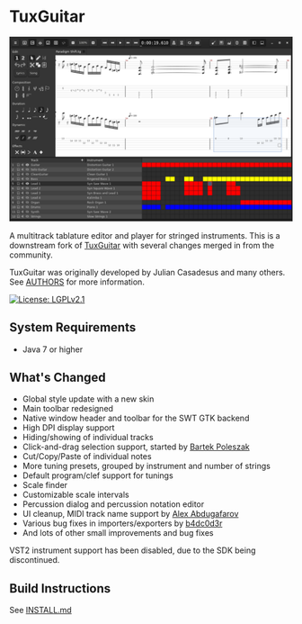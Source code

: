 # TuxGuitar

[![Screenshot](./TuxGuitar/share/skins/Symbolic-Dark/skin-preview.png)](./TuxGuitar/share/skins/Symbolic-Dark/skin-preview.png)

A multitrack tablature editor and player for stringed instruments. This is a downstream fork
of [TuxGuitar](http://tuxguitar.com.ar/) with several changes merged in from the community.

TuxGuitar was originally developed by Julian Casadesus and many others. See [AUTHORS](AUTHORS)
for more information.

[![License: LGPLv2.1](https://img.shields.io/badge/License-LGPL%20v2.1-blue.svg?logo=gnu)](https://www.gnu.org/licenses/old-licenses/lgpl-2.1.en.html)

## System Requirements
- Java 7 or higher

## What's Changed
- Global style update with a new skin
- Main toolbar redesigned
- Native window header and toolbar for the SWT GTK backend
- High DPI display support
- Hiding/showing of individual tracks
- Click-and-drag selection support, started by [Bartek Poleszak](https://github.com/bart-poleszak/TuxGuitar-workspace)
- Cut/Copy/Paste of individual notes
- More tuning presets, grouped by instrument and number of strings
- Default program/clef support for tunings
- Scale finder
- Customizable scale intervals
- Percussion dialog and percussion notation editor
- UI cleanup, MIDI track name support by [Alex Abdugafarov](https://github.com/frozenspider/tuxguitar)
- Various bug fixes in importers/exporters by [b4dc0d3r](https://sourceforge.net/p/tuxguitar-fork)
- And lots of other small improvements and bug fixes

VST2 instrument support has been disabled, due to the SDK being discontinued.

## Build Instructions
See [INSTALL.md](INSTALL.md)
